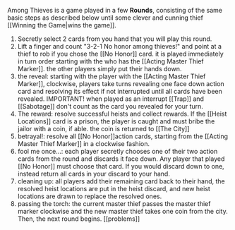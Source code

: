 Among Thieves is a game played in a few **Rounds**, consisting of the same basic steps as described below until some clever and cunning thief [[Winning the Game|wins the game]].
1. Secretly select 2 cards from you hand that you will play this round.
2. Lift a finger and count "3-2-1 No honor among thieves!" and point at a thief to rob if you chose the [[No Honor]] card. it is played immediately in turn order starting with the who has the [[Acting Master Thief Marker]]. the other players simply put their hands down.
3. the reveal: starting with the player with the [[Acting Master Thief Marker]], clockwise, players take turns revealing one face down action card and resolving its effect if not interrupted until all cards have been revealed. IMPORTANT! when played as an interrupt [[Trap]] and [[Sabotage]] don't count as the card you revealed for your turn.
4. The reward: resolve successful heists and collect rewards. If the [[Heist Locations]] card is a prison, the player is caught and must bribe the jailor with a coin, if able. the coin is returned to [[The City]]
5. betrayal!: resolve all [[No Honor]]action cards, starting from the [[Acting Master Thief Marker]] in a clockwise fashion.
6. fool me once...: each player secretly chooses one of their two action cards from the round and discards it face down. Any player that played [[No Honor]] must choose that card. If you would discard down to one, instead return all cards in your discard to your hand.
7.  cleaning up: all players add their remaining card back to their hand, the resolved heist locations are put in the heist discard, and new heist locations are drawn to replace the resolved ones.
8. passing the torch: the current master thief passes the master thief marker clockwise and the new master thief takes one coin from the city. Then, the next round begins.
[[problems]]